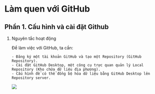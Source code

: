 # Làm quen với GitHub

## Phần 1. Cấu hình và cài đặt Github

1. Nguyên tắc hoạt động

    Để làm việc với GitHub, ta cần:
    
    ```
    - Đăng ký một tài khoản GitHub và tạo một Repository (GitHub Repository).
    - Cài đặt GitHub Desktop, một công cụ trực quan quản lý Local Repository (Kho chứa dữ liệu địa phương).
    - Cấu hình để có thể đồng bộ hóa dữ liệu bằng GitHub Desktop lên Repository server.
    ```

    <img src="https://imgur.com/rzRoDEd">





